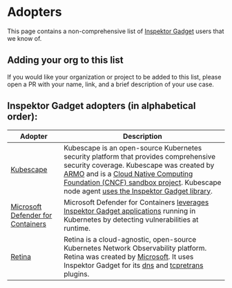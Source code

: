 # Adopters

This page contains a non-comprehensive list of [Inspektor Gadget](https://inspektor-gadget.io/) users that we know of.

## Adding your org to this list

If you would like your organization or project to be added to this list, please open a PR with your name, link, and a brief description of your use case.

## Inspektor Gadget adopters (in alphabetical order):

| Adopter  | Description |
|----------|-------------|
| [Kubescape](https://kubescape.io/) | Kubescape is an open-source Kubernetes security platform that provides comprehensive security coverage. Kubescape was created by [ARMO](https://www.armosec.io/) and is a [Cloud Native Computing Foundation (CNCF) sandbox project](https://www.cncf.io/sandbox-projects/). Kubescape node agent [uses the Inspektor Gadget library](https://kubescape.io/docs/operator/relevancy/#linux-kernel). |
| [Microsoft Defender for Containers](https://learn.microsoft.com/en-us/azure/defender-for-cloud/defender-for-containers-introduction) | Microsoft Defender for Containers [leverages Inspektor Gadget applications](https://techcommunity.microsoft.com/t5/microsoft-defender-for-cloud/ebpf-powered-threat-protection-using-inspektor-gadget/ba-p/4115873) running in Kubernetes by detecting vulnerabilities at runtime. |
| [Retina](https://retina.sh/) | Retina is a cloud-agnostic, open-source Kubernetes Network Observability platform. Retina was created by [Microsoft](https://retina.sh/docs/Contributing/). It uses Inspektor Gadget for its [dns](https://retina.sh/docs/Metrics/plugins/Linux/dns#architecture) and [tcpretrans](https://retina.sh/docs/Metrics/plugins/Linux/tcpretrans) plugins. |
